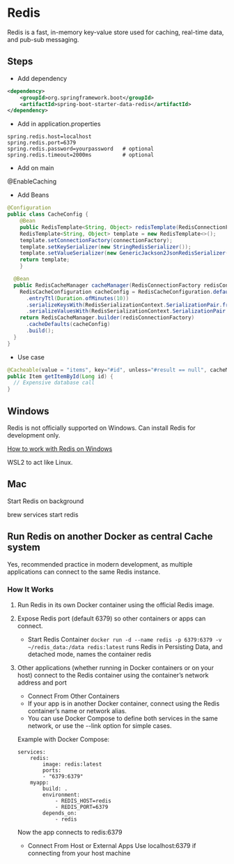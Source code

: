 # Redis

Redis is a fast, in-memory key-value store used for caching, real-time data, and pub-sub messaging.

## Steps

- Add dependency

```XML
<dependency>
	<groupId>org.springframework.boot</groupId>
	<artifactId>spring-boot-starter-data-redis</artifactId>
</dependency>
```

- Add in application.properties
```
spring.redis.host=localhost
spring.redis.port=6379
spring.redis.password=yourpassword   # optional
spring.redis.timeout=2000ms          # optional
```

- Add on main
 
@EnableCaching

- Add Beans

```java beans
@Configuration
public class CacheConfig {
	@Bean
	public RedisTemplate<String, Object> redisTemplate(RedisConnectionFactory connectionFactory) {
	RedisTemplate<String, Object> template = new RedisTemplate<>();
	template.setConnectionFactory(connectionFactory);
	template.setKeySerializer(new StringRedisSerializer());
	template.setValueSerializer(new GenericJackson2JsonRedisSerializer());
	return template;
	}

  @Bean
  public RedisCacheManager cacheManager(RedisConnectionFactory redisConnectionFactory) {
    RedisCacheConfiguration cacheConfig = RedisCacheConfiguration.defaultCacheConfig()
      .entryTtl(Duration.ofMinutes(10))
      .serializeKeysWith(RedisSerializationContext.SerializationPair.fromSerializer(new StringRedisSerializer()))
      .serializeValuesWith(RedisSerializationContext.SerializationPair.fromSerializer(new GenericJackson2JsonRedisSerializer()));
    return RedisCacheManager.builder(redisConnectionFactory)
      .cacheDefaults(cacheConfig)
      .build();
  }
}
```

- Use case

```Java
@Cacheable(value = "items", key="#id", unless="#result == null", cacheManager = "cacheManager")
public Item getItemById(Long id) {
  // Expensive database call
}
```

## Windows

Redis is not officially supported on Windows. Can install Redis for development only.

[How to work with Redis on Windows](https://redis.io/docs/latest/operate/oss_and_stack/install/archive/install-redis/install-redis-on-windows/)

WSL2 to act like Linux.

## Mac

Start Redis on background

brew services start redis


## Run Redis on another Docker as central Cache system

Yes, recommended practice in modern development, as multiple applications can connect to the same Redis instance.

### How It Works

1. Run Redis in its own Docker container using the official Redis image.
2. Expose Redis port (default 6379) so other containers or apps can connect.
	- Start Redis Container `docker run -d --name redis -p 6379:6379 -v ~/redis_data:/data redis:latest` runs Redis in Persisting Data, and detached mode, names the container redis
3. Other applications (whether running in Docker containers or on your host) connect to the Redis container using the container’s network address and port
	- Connect From Other Containers
	- If your app is in another Docker container, connect using the Redis container’s name or network alias.
	- You can use Docker Compose to define both services in the same network, or use the --link option for simple cases.

	Example with Docker Compose:

	```text
	services:
		redis:
			image: redis:latest
			ports:
			- "6379:6379"
		myapp:
			build: .
			environment:
				- REDIS_HOST=redis
				- REDIS_PORT=6379
			depends_on:
				- redis
	```

	Now the app connects to redis:6379

	- Connect From Host or External Apps
	Use localhost:6379 if connecting from your host machine
